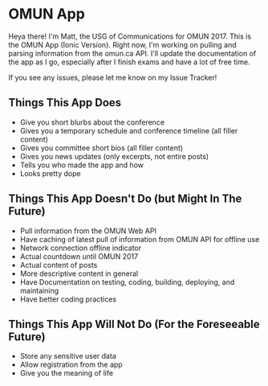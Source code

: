 # OMUN App

Heya there! I'm Matt, the USG of Communications for OMUN 2017. This is the OMUN App (Ionic Version). Right now, I'm working on pulling and parsing information from the omun.ca API. I'll update the documentation of the app as I go, especially after I finish exams and have a lot of free time.

If you see any issues, please let me know on my Issue Tracker!

## Things This App Does

* Give you short blurbs about the conference
* Gives you a temporary schedule and conference timeline (all filler content)
* Gives you committee short bios (all filler content)
* Gives you news updates (only excerpts, not entire posts)
* Tells you who made the app and how
* Looks pretty dope

## Things This App Doesn't Do (but Might In The Future)

* Pull information from the OMUN Web API
* Have caching of latest pull of information from OMUN API for offline use
* Network connection offline indicator
* Actual countdown until OMUN 2017
* Actual content of posts
* More descriptive content in general
* Have Documentation on testing, coding, building, deploying, and maintaining
* Have better coding practices

## Things This App Will Not Do (For the Foreseeable Future)

* Store any sensitive user data
* Allow registration from the app
* Give you the meaning of life

